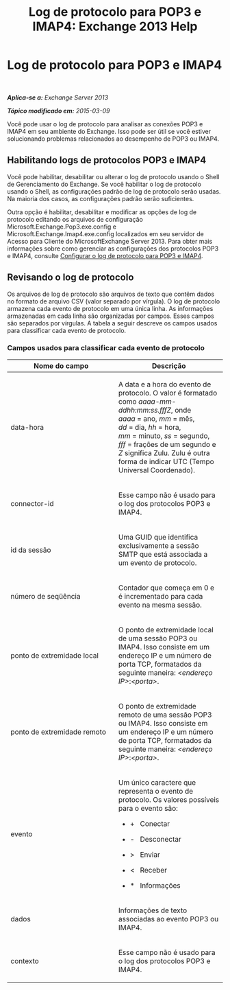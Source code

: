 ﻿---
title: 'Log de protocolo para POP3 e IMAP4: Exchange 2013 Help'
TOCTitle: Log de protocolo para POP3 e IMAP4
ms:assetid: 212ed3d5-0c98-4346-a860-1cfcac5d73c4
ms:mtpsurl: https://technet.microsoft.com/pt-br/library/Dd335141(v=EXCHG.150)
ms:contentKeyID: 50556157
ms.date: 05/22/2018
mtps_version: v=EXCHG.150
ms.translationtype: MT
---

# Log de protocolo para POP3 e IMAP4

 

_**Aplica-se a:** Exchange Server 2013_

_**Tópico modificado em:** 2015-03-09_

Você pode usar o log de protocolo para analisar as conexões POP3 e IMAP4 em seu ambiente do Exchange. Isso pode ser útil se você estiver solucionando problemas relacionados ao desempenho de POP3 ou IMAP4.

## Habilitando logs de protocolos POP3 e IMAP4

Você pode habilitar, desabilitar ou alterar o log de protocolo usando o Shell de Gerenciamento do Exchange. Se você habilitar o log de protocolo usando o Shell, as configurações padrão de log de protocolo serão usadas. Na maioria dos casos, as configurações padrão serão suficientes.

Outra opção é habilitar, desabilitar e modificar as opções de log de protocolo editando os arquivos de configuração Microsoft.Exchange.Pop3.exe.config e Microsoft.Exchange.Imap4.exe.config localizados em seu servidor de Acesso para Cliente do MicrosoftExchange Server 2013. Para obter mais informações sobre como gerenciar as configurações dos protocolos POP3 e IMAP4, consulte [Configurar o log de protocolo para POP3 e IMAP4](configure-protocol-logging-for-pop3-and-imap4-exchange-2013-help.md).

## Revisando o log de protocolo

Os arquivos de log de protocolo são arquivos de texto que contêm dados no formato de arquivo CSV (valor separado por vírgula). O log de protocolo armazena cada evento de protocolo em uma única linha. As informações armazenadas em cada linha são organizadas por campos. Esses campos são separados por vírgulas. A tabela a seguir descreve os campos usados para classificar cada evento de protocolo.

### Campos usados para classificar cada evento de protocolo

<table>
<colgroup>
<col style="width: 50%" />
<col style="width: 50%" />
</colgroup>
<thead>
<tr class="header">
<th>Nome do campo</th>
<th>Descrição</th>
</tr>
</thead>
<tbody>
<tr class="odd">
<td><p>data-hora</p></td>
<td><p>A data e a hora do evento de protocolo. O valor é formatado como <em>aaaa-mm-ddhh:mm:ss.fffZ</em>, onde <em>aaaa</em> = ano, <em>mm</em> = mês, <em>dd</em> = dia, <em>hh</em> = hora, <em>mm</em> = minuto, <em>ss</em> = segundo, <em>fff</em> = frações de um segundo e <em>Z</em> significa Zulu. Zulu é outra forma de indicar UTC (Tempo Universal Coordenado).</p></td>
</tr>
<tr class="even">
<td><p>connector-id</p></td>
<td><p>Esse campo não é usado para o log dos protocolos POP3 e IMAP4.</p></td>
</tr>
<tr class="odd">
<td><p>id da sessão</p></td>
<td><p>Uma GUID que identifica exclusivamente a sessão SMTP que está associada a um evento de protocolo.</p></td>
</tr>
<tr class="even">
<td><p>número de seqüência</p></td>
<td><p>Contador que começa em 0 e é incrementado para cada evento na mesma sessão.</p></td>
</tr>
<tr class="odd">
<td><p>ponto de extremidade local</p></td>
<td><p>O ponto de extremidade local de uma sessão POP3 ou IMAP4. Isso consiste em um endereço IP e um número de porta TCP, formatados da seguinte maneira: <em>&lt;endereço IP&gt;</em>:<em>&lt;porta&gt;</em>.</p></td>
</tr>
<tr class="even">
<td><p>ponto de extremidade remoto</p></td>
<td><p>O ponto de extremidade remoto de uma sessão POP3 ou IMAP4. Isso consiste em um endereço IP e um número de porta TCP, formatados da seguinte maneira: <em>&lt;endereço IP&gt;</em>:<em>&lt;porta&gt;</em>.</p></td>
</tr>
<tr class="odd">
<td><p>evento</p></td>
<td><p>Um único caractere que representa o evento de protocolo. Os valores possíveis para o evento são:</p>
<ul>
<li><p>+   Conectar</p></li>
<li><p>-   Desconectar</p></li>
<li><p>&gt;   Enviar</p></li>
<li><p>&lt;   Receber</p></li>
<li><p>*   Informações</p></li>
</ul></td>
</tr>
<tr class="even">
<td><p>dados</p></td>
<td><p>Informações de texto associadas ao evento POP3 ou IMAP4.</p></td>
</tr>
<tr class="odd">
<td><p>contexto</p></td>
<td><p>Esse campo não é usado para o log dos protocolos POP3 e IMAP4.</p></td>
</tr>
</tbody>
</table>

